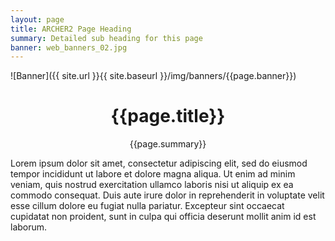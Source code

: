 ```yaml
---
layout: page
title: ARCHER2 Page Heading
summary: Detailed sub heading for this page
banner: web_banners_02.jpg
---
```



![Banner]({{ site.url }}{{ site.baseurl }}/img/banners/{{page.banner}})


<h1 align=center width=80%> {{page.title}} </h1>
<p align=center width=80%>{{page.summary}} </p>

Lorem ipsum dolor sit amet, consectetur adipiscing elit, sed do eiusmod tempor incididunt ut labore et dolore magna aliqua. Ut enim ad minim veniam, quis nostrud exercitation ullamco laboris nisi ut aliquip ex ea commodo consequat. Duis aute irure dolor in reprehenderit in voluptate velit esse cillum dolore eu fugiat nulla pariatur. Excepteur sint occaecat cupidatat non proident, sunt in culpa qui officia deserunt mollit anim id est laborum.